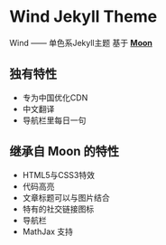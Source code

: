 # Wind Jekyll Theme

Wind —— 单色系Jekyll主题 基于 **[Moon](https://taylantatli.github.io/Moon)**

## 独有特性
* 专为中国优化CDN
* 中文翻译
* 导航栏里每日一句

## 继承自 Moon 的特性
* HTML5与CSS3特效
* 代码高亮
* 文章标题可以与图片结合
* 特有的社交链接图标
* 导航栏
* MathJax 支持
